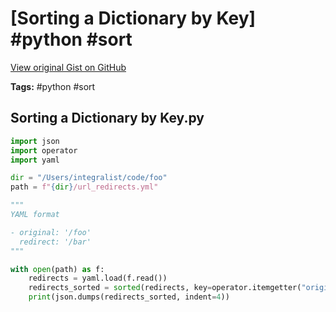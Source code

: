# [Sorting a Dictionary by Key] #python #sort

[View original Gist on GitHub](https://gist.github.com/Integralist/b919f3a4f499501b0f0545204b48f953)

**Tags:** #python #sort

## Sorting a Dictionary by Key.py

```python
import json
import operator
import yaml

dir = "/Users/integralist/code/foo"
path = f"{dir}/url_redirects.yml"

"""
YAML format

- original: '/foo'
  redirect: '/bar'
"""

with open(path) as f:
    redirects = yaml.load(f.read())
    redirects_sorted = sorted(redirects, key=operator.itemgetter("original"))
    print(json.dumps(redirects_sorted, indent=4))


```

